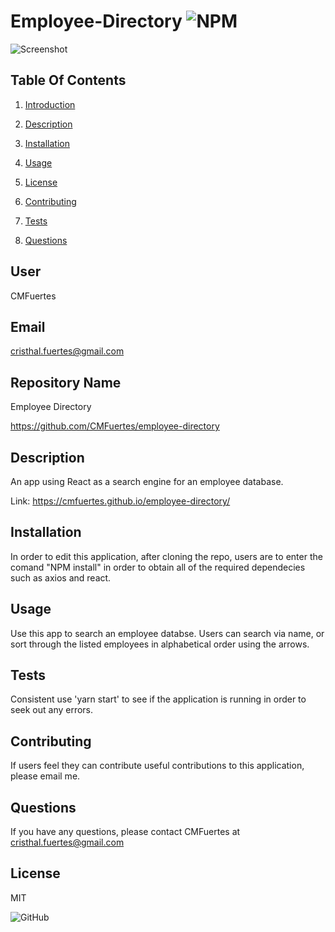 # Employee-Directory ![NPM](https://img.shields.io/npm/l/sta)

![Screenshot]()

## Table Of Contents 

1) [Introduction](#user) 

2) [Description](#description)

3) [Installation](#installation)

4) [Usage](#usage)

5) [License](#license)

6) [Contributing](#contributing)

7) [Tests](#tests)

7) [Questions](#questions)
## User

CMFuertes

## Email

cristhal.fuertes@gmail.com

## Repository Name

Employee Directory 

https://github.com/CMFuertes/employee-directory

## Description

An app using React as a search engine for an employee database. 

Link: https://cmfuertes.github.io/employee-directory/

## Installation

In order to edit this application, after cloning the repo, users are to enter the comand "NPM install" in order to obtain all of the required dependecies such as axios and react. 

## Usage

Use this app to search an employee databse. Users can search via name, or sort through the listed employees in alphabetical order using the arrows.

## Tests

Consistent use 'yarn start' to see if the application is running in order to seek out any errors. 

## Contributing

If users feel they can contribute useful contributions to this application, please email me. 

## Questions

If you have any questions, please contact CMFuertes at cristhal.fuertes@gmail.com
## License

MIT

![GitHub](https://img.shields.io/github/license/CMFuertes/employee-directory)